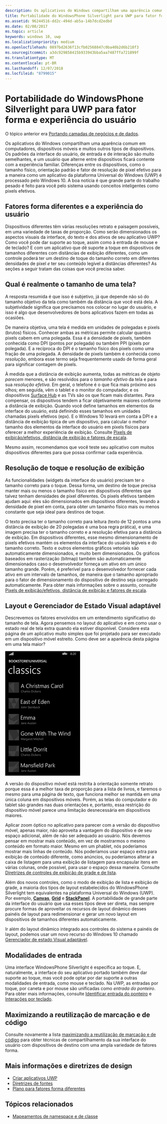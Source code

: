 ```yaml
---
description: Os aplicativos do Windows compartilham uma aparência comum em computadores, dispositivos móveis e muitos outros tipos de dispositivos. Os padrões da interface do usuário, de entrada e de interação são muito semelhantes, e um usuário que alterne entre dispositivos ficará contente com a experiência familiar.
title: Portabilidade do WindowsPhone Silverlight para UWP para fator forma e experiência do usuário
ms.assetid: 96244516-dd2c-494d-ab5a-14b7dcd2edbd
ms.date: 02/08/2017
ms.topic: article
keywords: windows 10, uwp
ms.localizationpriority: medium
ms.openlocfilehash: 0897bd2636f13cfb02568847c0ba40b2d6b218f3
ms.sourcegitcommit: a3dc929858415b933943bba5aa7487ffa721899f
ms.translationtype: MT
ms.contentlocale: pt-BR
ms.lasthandoff: 12/07/2018
ms.locfileid: "8799015"
---
```

#  <a name="porting-windowsphone-silverlight-to-uwp-for-form-factor-and-ux"></a>Portabilidade do WindowsPhone Silverlight para UWP para fator forma e experiência do usuário


O tópico anterior era [Portando camadas de negócios e de dados](wpsl-to-uwp-business-and-data.md).

Os aplicativos do Windows compartilham uma aparência comum em computadores, dispositivos móveis e muitos outros tipos de dispositivos. Os padrões da interface do usuário, de entrada e de interação são muito semelhantes, e um usuário que alterne entre dispositivos ficará contente com a experiência familiar. Diferenças entre os dispositivos, como o tamanho físico, orientação padrão e fator de resolução de pixel efetivo para a maneira como um aplicativo da plataforma Universal do Windows (UWP) é processado pelo Windows 10. A boa notícia é que grande parte do trabalho pesado é feito para você pelo sistema usando conceitos inteligentes como pixels efetivos.

## <a name="different-form-factors-and-user-experience"></a>Fatores forma diferentes e a experiência do usuário

Dispositivos diferentes têm várias resoluções retrato e paisagem possíveis, em uma variedade de taxas de proporção. Como serão dimensionados os aspectos visuais da interface, do texto e dos ativos de seu aplicativo UWP? Como você pode dar suporte ao toque, assim como à entrada de mouse e de teclado? E com um aplicativo que dê suporte a toque em dispositivos de tamanhos diferentes com distâncias de exibição diferentes, como um controle poderá ter um destino de toque do tamanho correto em diferentes densidades de pixel *e* ter seu conteúdo legível a distâncias diferentes? As seções a seguir tratam das coisas que você precisa saber.

## <a name="what-is-the-size-of-a-screen-really"></a>Qual é realmente o tamanho de uma tela?

A resposta resumida é que isso é subjetivo, já que depende não só do tamanho objetivo da tela como também da distância que você está dela. A subjetividade significa que precisamos nos colocar no lugar do usuário, e isso é algo que desenvolvedores de bons aplicativos fazem em todas as ocasiões.

De maneira objetiva, uma tela é medida em unidades de polegadas e pixels (brutos) físicos. Conhecer ambas as métricas permite calcular quantos pixels cabem em uma polegada. Essa é a densidade de pixels, também conhecida como DPI (pontos por polegada) ou também PPI (pixels por polegada). E a recíproca do DPI é o tamanho físico dos pixels como uma fração de uma polegada. A densidade de pixels também é conhecida como *resolução*, embora esse termo seja frequentemente usado de forma geral para significar contagem de pixels.

À medida que a distância de exibição aumenta, todas as métricas de objeto *parecem* menores, e são resolvidos para o *tamanho efetivo* da tela e para sua *resolução efetiva*. Em geral, o telefone é o que fica mais próximo aos olhos; em seguida, vêm o tablet e o monitor do computador, e os dispositivos [Surface Hub](http://www.microsoft.com/microsoft-surface-hub) e as TVs são os que ficam mais distantes. Para compensar, os dispositivos tendem a ficar objetivamente maiores conforme a distância de exibição. Quando você define tamanhos em elementos da interface do usuário, está definindo esses tamanhos em unidades chamadas pixels efetivos (epx). E o Windows 10 levará em conta a DPI e a distância de exibição típica de um dispositivo, para calcular o melhor tamanho dos elementos da interface do usuário em pixels físicos para oferecer a melhor experiência de exibição. Consulte [Pixels de exibição/efetivos, distância de exibição e fatores de escala](wpsl-to-uwp-porting-xaml-and-ui.md).

Mesmo assim, recomendamos que você teste seu aplicativo com muitos dispositivos diferentes para que possa confirmar cada experiência.

## <a name="touch-resolution-and-viewing-resolution"></a>Resolução de toque e resolução de exibição

As funcionalidades (widgets da interface do usuário) precisam ter o tamanho correto para o toque. Dessa forma, um destino de toque precisa manter mais ou menos o tamanho físico em dispositivos diferentes que talvez tenham densidades de pixel diferentes. Os pixels efetivos também ajudam aqui: eles são dimensionados em dispositivos diferentes, levando a densidade de pixel em conta, para obter um tamanho físico mais ou menos constante que seja ideal para destinos de toque.

O texto precisa ter o tamanho correto para leitura (texto de 12 pontos a uma distância de exibição de 20 polegadas é uma boa regra prática), e uma imagem precisa ter o tamanho correto e a resolução efetiva para a distância de exibição. Em dispositivos diferentes, esse mesmo dimensionamento de pixels efetivos mantém os elementos da interface do usuário legíveis e do tamanho correto. Texto e outros elementos gráficos vetoriais são automaticamente dimensionados, e muito bem dimensionados. Os gráficos baseados em rasterização (bitmap) também são automaticamente dimensionados caso o desenvolvedor forneça um ativo em um único tamanho grande. Porém, é preferível para o desenvolvedor fornecer cada ativo em um intervalo de tamanhos, de maneira que o tamanho apropriado para o fator de dimensionamento do dispositivo de destino seja carregado automaticamente. Para obter mais informações sobre o assunto, consulte [Pixels de exibição/efetivos, distância de exibição e fatores de escala](wpsl-to-uwp-porting-xaml-and-ui.md).

## <a name="layout-and-adaptive-visual-state-manager"></a>Layout e Gerenciador de Estado Visual adaptável

Descrevemos os fatores envolvidos em um entendimento significativo do tamanho de tela. Agora pensemos no layout do aplicativo e em como usar o estado real de tela extra quando ela estiver disponível. Considere esta página de um aplicativo muito simples que foi projetado para ser executado em um dispositivo móvel estreito. Como deve ser a aparência desta página em uma tela maior?

![o aplicativo da Loja do Windows Phone portado](images/wpsl-to-uwp-case-studies/c01-04-uni-phone-app-ported.png)

A versão do dispositivo móvel está restrita à orientação somente retrato porque essa é a melhor taxa de proporção para a lista de livros, e faremos o mesmo para uma página de texto, que funciona melhor se mantida em uma única coluna em dispositivos móveis. Porém, as telas do computador e do tablet são grandes nas duas orientações e, portanto, essa restrição do dispositivo móvel parece uma limitação desnecessária em dispositivos maiores.

Aplicar zoom óptico no aplicativo para parecer com a versão do dispositivo móvel, apenas maior, não aproveita a vantagem do dispositivo e de seu espaço adicional, além de não ser adequado ao usuário. Nós devemos pensar em mostrar mais conteúdo, em vez de mostrarmos o mesmo conteúdo em formato maior. Mesmo em um phablet, nós poderíamos mostrar mais linhas de conteúdo. Nós poderíamos usar espaço extra para exibição de conteúdo diferente, como anúncios, ou poderíamos alterar a caixa de listagem para uma exibição de listagem para encapsular itens em várias colunas, onde possível, para usar o espaço dessa maneira. Consulte [Diretrizes de controles de exibição de grade e de lista](https://msdn.microsoft.com/library/windows/apps/mt186889).

Além dos novos controles, como o modo de exibição de lista e exibição de grade, a maioria dos tipos de layout estabelecidos do WindowsPhone Silverlight tem equivalentes na plataforma Universal do Windows (UWP). Por exemplo, [**Canvas**](https://msdn.microsoft.com/library/windows/apps/br209267), [**Grid**](https://msdn.microsoft.com/library/windows/apps/br242704) e [**StackPanel**](https://msdn.microsoft.com/library/windows/apps/br209635). A portabilidade de grande parte da interface do usuário que usa esses tipos deve ser direta, mas sempre procure formas de aproveitar os recursos de layout dinâmico desses painéis de layout para redimensionar e gerar um novo layout em dispositivos de tamanhos diferentes automaticamente.

Ir além do layout dinâmico integrado aos controles do sistema e painéis de layout, podemos usar um novo recurso do Windows 10 chamado [Gerenciador de estado Visual adaptável](wpsl-to-uwp-porting-xaml-and-ui.md).

## <a name="input-modalities"></a>Modalidades de entrada

Uma interface WindowsPhone Silverlight é específica ao toque. E, naturalmente, a interface do seu aplicativo portado também deve dar suporte ao toque, mas você pode optar por dar suporte a outras modalidades de entrada, como mouse e teclado. Na UWP, as entradas por toque, por caneta e por mouse são unificadas como *entrada do ponteiro*. Para obter mais informações, consulte [Identificar entrada do ponteiro](https://msdn.microsoft.com/library/windows/apps/mt404610) e [Interações por teclado](https://msdn.microsoft.com/library/windows/apps/mt185607).

## <a name="maximizing-markup-and-code-re-use"></a>Maximizando a reutilização de marcação e de código

Consulte novamente a lista [maximizando a reutilização de marcação e de código](wpsl-to-uwp-porting-to-a-uwp-project.md) para obter técnicas de compartilhamento da sua interface do usuário com dispositivos de destino com uma ampla variedade de fatores forma.

## <a name="more-info-and-design-guidelines"></a>Mais informações e diretrizes de design

-   [Criar aplicativos UWP](http://dev.windows.com/design)
-   [Diretrizes de fontes](https://msdn.microsoft.com/library/windows/apps/hh700394)
-   [Plano para fatores forma diferentes](https://msdn.microsoft.com/library/windows/apps/dn958435)

## <a name="related-topics"></a>Tópicos relacionados

* [Mapeamentos de namespace e de classe](wpsl-to-uwp-namespace-and-class-mappings.md)

